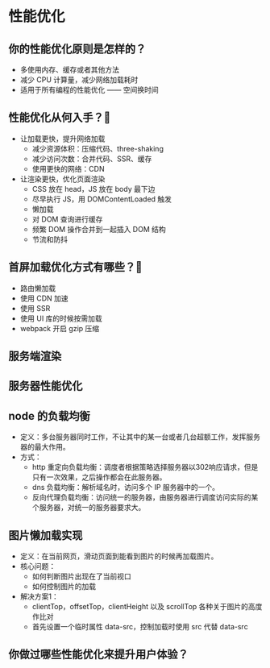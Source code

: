 # 性能优化
## 你的性能优化原则是怎样的？
- 多使用内存、缓存或者其他方法
- 减少 CPU 计算量，减少网络加载耗时
- 适用于所有编程的性能优化 —— 空间换时间

## 性能优化从何入手？:star2:
- 让加载更快，提升网络加载
	- 减少资源体积：压缩代码、three-shaking
	- 减少访问次数：合并代码、SSR、缓存
	- 使用更快的网络：CDN
- 让渲染更快，优化页面渲染
	- CSS 放在 head，JS 放在 body 最下边
	- 尽早执行 JS，用 DOMContentLoaded 触发
	- 懒加载 
	- 对 DOM 查询进行缓存
	- 频繁 DOM 操作合并到一起插入 DOM 结构
	- 节流和防抖

## 首屏加载优化方式有哪些？:star2:
- 路由懒加载
- 使用 CDN 加速
- 使用 SSR
- 使用 UI 库的时候按需加载
- webpack 开启 gzip 压缩

## 服务端渲染

## 服务器性能优化

## node 的负载均衡
- 定义：多台服务器同时工作，不让其中的某一台或者几台超额工作，发挥服务器的最大作用。
- 方式：
	- http 重定向负载均衡：调度者根据策略选择服务器以302响应请求，但是只有一次效果，之后操作都会在此服务器。
	- dns 负载均衡：解析域名时，访问多个 IP 服务器中的一个。
	- 反向代理负载均衡：访问统一的服务器，由服务器进行调度访问实际的某个服务器，对统一的服务器要求大。

## 图片懒加载实现
- 定义：在当前网页，滑动页面到能看到图片的时候再加载图片。
- 核心问题：
	- 如何判断图片出现在了当前视口
	- 如何控制图片的加载
- 解决方案1：
	- clientTop，offsetTop，clientHeight 以及 scrollTop 各种关于图片的高度作比对
  - 首先设置一个临时属性 data-src，控制加载时使用 src 代替 data-src

## 你做过哪些性能优化来提升用户体验？
